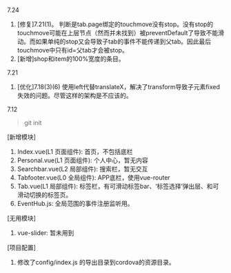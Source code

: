

7.24

1.  [修复]7.21(1)。
    判断是tab.page绑定的touchmove没有stop。没有stop的touchmove可能在上层节点（然而并未找到）被preventDefault了导致不能滑动。而如果单纯的stop又会导致子tab的事件不能传递到父tab。因此最后touchmove中只有id=父tab才会被stop。
2.  [新增]shop和item的100%宽度的条目。


7.21

1.  [优化]7.18(3)(6)
    使用left代替translateX，解决了transform导致子元素fixed失效的问题。尽管这样的架构是不应该的。


7.12

> git init

[新增模块]

1. Index.vue(L1 页面组件): 首页，不包括底栏
2. Personal.vue(L1 页面组件): 个人中心，暂无内容
3. Searchbar.vue(L2 局部组件): 搜索栏，暂无交互
4. Tabfooter.vue(L0 全局组件): APP底栏，使用vue-router
5. Tab.vue(L1 局部组件): 标签栏，有可滑动标签bar、‘标签选择’弹出层、和可滑动切换的标签页。
6. EventHub.js: 全局范围的事件注册监听用。

[无用模块]

1. vue-slider: 暂未用到

[项目配置]

1. 修改了config/index.js 的导出目录到cordova的资源目录。